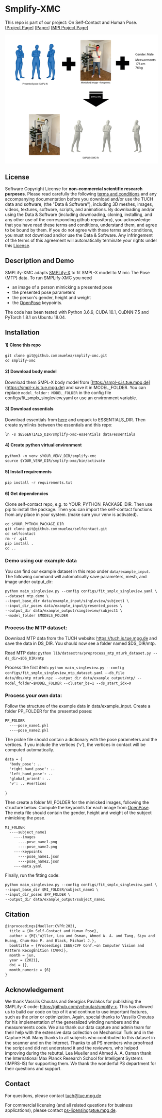 # Smplify-XMC
This repo is part of our project: On Self-Contact and Human Pose. \
[[Project Page](https://tuch.is.tue.mpg.de)] [[Paper](https://arxiv.org/pdf/2104.03176.pdf)] [[MPI Project Page](https://www.is.mpg.de/publications/mueller-cvpr-2021)]

![Teaser SMPLify-XMC](SMPLify-XMC_teaser.png)



## License
Software Copyright License for **non-commercial scientific research purposes**. Please read carefully the following [terms and conditions](https://github.com/muelea/smplify-xmc/blob/master/LICENSE) and 
any accompanying documentation before you download and/or use the TUCH data and software, (the "Data & Software"), including 3D meshes, images, videos, textures, software, scripts, and animations. 
By downloading and/or using the Data & Software (including downloading, cloning, installing, and any other use of the corresponding github repository), you acknowledge that you have read these 
terms and conditions, understand them, and agree to be bound by them. If you do not agree with these terms and conditions, you must not download and/or use the Data & Software. Any infringement 
of the terms of this agreement will automatically terminate your rights under this [License](./LICENSE).


## Description and Demo

SMPLify-XMC adapts [SMPLify-X](https://github.com/vchoutas/smplify-x) to fit SMPL-X model to Mimic The Pose (MTP) data. To run SMPLify-XMC you need
- an image of a person mimicking a presented pose
- the presented pose parameters
- the person's gender, height and weight
- the [OpenPose](https://github.com/CMU-Perceptual-Computing-Lab/openpose) keypoints.

The code has been tested with Python 3.6.9, CUDA 10.1, CuDNN 7.5 and PyTorch 1.8.1 on Ubuntu 18.04.


## Installation

#### 1) Clone this repo
```
git clone git@github.com:muelea/smplify-xmc.git
cd smplify-xmc
```

#### 2) Download body model 

Download them SMPL-X body model from [https://smpl-x.is.tue.mpg.de](https://smpl-x.is.tue.mpg.de) and save it in MODEL_FOLDER.
You can replace `model_folder: MODEL_FOLDER` in the config file configs/fit_smplx_singleview.yaml or use an environment variable.

#### 3) Download essentials 

Download essentials from [here](https://download.is.tue.mpg.de/tuch/smplify-xmc-essentials.zip) and unpack to ESSENTIALS_DIR. Then create 
symlinks between the essentials and this repo:
```
ln -s $ESSENTIALS_DIR/smplify-xmc-essentials data/essentials
```

#### 4) Create python virtual environment 
```
python3 -m venv $YOUR_VENV_DIR/smplify-xmc
source $YOUR_VENV_DIR/smplify-xmc/bin/activate
```

#### 5) Install requirements 
`pip install -r requirements.txt`

#### 6) Get dependencies
Clone self-contact repo, e.g. to YOUR_PYTHON_PACKAGE_DIR.
Then use pip to install the package. Then you can import
the self-contact functions from any place in your system. 
(make sure your venv is activated).
```
cd $YOUR_PYTHON_PACKAGE_DIR
git clone git@github.com:muelea/selfcontact.git
cd selfcontact
rm -r .git
pip install .
cd ..
```


### Demo using our example data

You can find our example dataset in this repo under `data/example_input`. 
The following command will automatically save parameters, mesh, and image under output_dir:
```
python main_singleview.py --config configs/fit_smplx_singleview.yaml \
--dataset mtp_demo \
--input_base_dir data/example_input/singleview/subject1 \
--input_dir_poses data/example_input/presented_poses \
--output_dir data/example_output/singleview/subject1 \
--model_folder $MODELS_FOLDER
```

### Process the MTP dataset:

Download MTP data from the TUCH website: https://tuch.is.tue.mpg.de and save the data in DS_DIR.
You should now see a folder named $DS_DIR/mtp.

Read MTP data: `python lib/dataextra/preprocess_mtp_mturk_dataset.py --ds_dir=$DS_DIR/mtp` 

Process the first item: `python main_singleview.py --config configs/fit_smplx_singleview_mtp_dataset.yaml --db_file data/dbs/mtp_mturk.npz --output_dir data/example_output/mtp/ --model_folder=$MODEL_FOLDER --cluster_bs=1 --ds_start_idx=0`

### Process your own data:
Follow the structure of the example data in data/example_input.
Create a folder PP_FOLDER for the presented poses:
```
PP_FOLDER
  ----pose_name1.pkl
  ----pose_name2.pkl
```

The pickle file should contain a dictionary with the pose parameters and the vertices.
If you include the vertices ('v'), the vertices in contact will be computed automatically. 
```
data = {
  'body_pose': ..
  'right_hand_pose': ..
  'left_hand_pose': ..
  'global_orient': ..
  'v': .. #vertices

}
```
Then create a folder MI_FOLDER for the mimicked images, following the structure below. Compute the keypoints
for each image from [OpenPose](https://github.com/CMU-Perceptual-Computing-Lab/openpose). The meta file should
contain the gender, height and weight of the subject mimicking the pose.
```
MI_FOLDER
  ----subject_name1
    ----images
      ----pose_name1.png
      ----pose_name2.png
    ----keypoints
      ----pose_name1.json
      ----pose_name2.json
    ----meta.yaml
``` 

Finally, run the fitting code:
```
python main_singleview.py --config configs/fit_smplx_singleview.yaml \
--input_base_dir $MI_FOLDER/subject_name1 \
--input_dir_poses $PP_FOLDER \
--output_dir data/example_output/subject_name1
```



## Citation
```
@inproceedings{Mueller:CVPR:2021,
  title = {On Self-Contact and Human Pose},
  author = {M{\"u}ller, Lea and Osman, Ahmed A. A. and Tang, Siyu and Huang, Chun-Hao P. and Black, Michael J.},
  booktitle = {Proceedings IEEE/CVF Conf.~on Computer Vision and Pattern Recogßnition (CVPR)},
  month = jun,
  year = {2021},
  doi = {},
  month_numeric = {6}
}
```



## Acknowledgement 

We thank Vassilis Choutas and Georgios Pavlakos for publishing the SMPLify-X code: https://github.com/vchoutas/smplify-x.
This has allowed us to build our code on top of it and continue to use important features, such as the prior or optimization. 
Again, special thanks to Vassilis Choutas for his implementation of the generalized winding numbers and the measurements code.
We also thank our data capture and admin team for their help with the extensive data collection on Mechanical Turk and 
in the Capture Hall. Many thanks to all subjects who contributed to this dataset in the scanner and on the Internet. Thanks to 
all PS members who proofread the script and did not understand it and the reviewers, who helped improving during the rebuttal.
Lea Mueller and Ahmed A. A. Osman thank the International Max Planck Research School for Intelligent Systems (IMPRS-IS) 
for supporting them. We thank the wonderful PS department for their questions and support.


## Contact

For questions, please contact tuch@tue.mpg.de

For commercial licensing (and all related questions for business applications), please contact ps-licensing@tue.mpg.de.